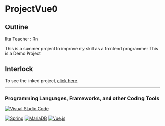 # ProjectVue0

## Outline
Ilta Teacher : Rn

This is a summer project to improve my skill as a frontend programmer
This is a Demo Project

## Interlock
To see the linked project, [click here](https://github.com/thes24/Project0).
___
### Programming Languages, Frameworks, and other Coding Tools
[![Visual Studio Code](https://img.shields.io/badge/Visual%20Studio%20Code-0078d7.svg?style=for-the-badge&logo=visual-studio-code&logoColor=white)](https://code.visualstudio.com/)

[![Spring](https://img.shields.io/badge/spring-%236DB33F.svg?style=for-the-badge&logo=spring&logoColor=white)](https://spring.io/) [![MariaDB](https://img.shields.io/badge/MariaDB-003545?style=for-the-badge&logo=mariadb&logoColor=white)](https://mariadb.org/) [![Vue.js](https://img.shields.io/badge/vuejs-%2335495e.svg?style=for-the-badge&logo=vuedotjs&logoColor=%234FC08D)](https://ko.vuejs.org/)